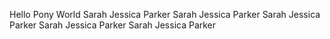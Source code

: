 Hello Pony World
Sarah Jessica Parker
Sarah Jessica Parker
Sarah Jessica Parker
Sarah Jessica Parker
Sarah Jessica Parker